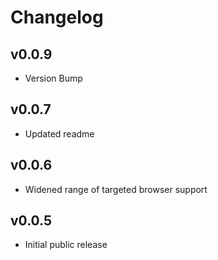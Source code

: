 # Changelog

## v0.0.9

* Version Bump

## v0.0.7

* Updated readme

## v0.0.6

* Widened range of targeted browser support

## v0.0.5

* Initial public release
